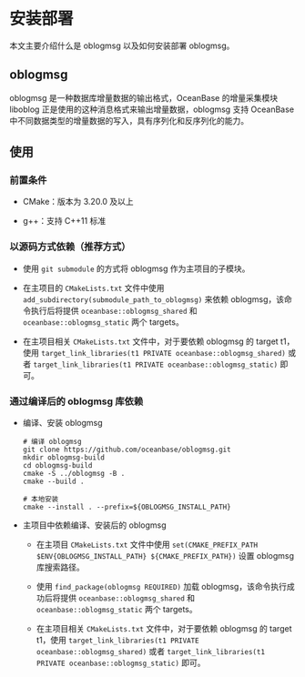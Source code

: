 安装部署 
=========================

本文主要介绍什么是 oblogmsg 以及如何安装部署 oblogmsg。

oblogmsg 
-----------------------------

oblogmsg 是一种数据库增量数据的输出格式，OceanBase 的增量采集模块 liboblog 正是使用的这种消息格式来输出增量数据，oblogmsg 支持 OceanBase 中不同数据类型的增量数据的写入，具有序列化和反序列化的能力。

使用 
-----------------------

### 前置条件 

* CMake：版本为 3.20.0 及以上

  

* g++：支持 C++11 标准

  




### 以源码方式依赖（推荐方式） 

* 使用 `git submodule` 的方式将 oblogmsg 作为主项目的子模块。

  

* 在主项目的 `CMakeLists.txt` 文件中使用 `add_subdirectory(submodule_path_to_oblogmsg)` 来依赖 oblogmsg，该命令执行后将提供 `oceanbase::oblogmsg_shared` 和 `oceanbase::oblogmsg_static` 两个 targets。

  

* 在主项目相关 `CMakeLists.txt` 文件中，对于要依赖 oblogmsg 的 target t1，使用 `target_link_libraries(t1 PRIVATE oceanbase::oblogmsg_shared)` 或者 `target_link_libraries(t1 PRIVATE oceanbase::oblogmsg_static)` 即可。

  




### 通过编译后的 oblogmsg 库依赖 

* 编译、安装 oblogmsg

  ```unknow
  # 编译 oblogmsg
  git clone https://github.com/oceanbase/oblogmsg.git
  mkdir oblogmsg-build
  cd oblogmsg-build
  cmake -S ../oblogmsg -B .
  cmake --build .
  
  # 本地安装
  cmake --install . --prefix=${OBLOGMSG_INSTALL_PATH}
  ```

  

* 主项目中依赖编译、安装后的 oblogmsg

  * 在主项目 `CMakeLists.txt` 文件中使用 `set(CMAKE_PREFIX_PATH $ENV{OBLOGMSG_INSTALL_PATH} ${CMAKE_PREFIX_PATH})` 设置 oblogmsg 库搜索路径。

    
  
  * 使用 `find_package(oblogmsg REQUIRED)` 加载 oblogmsg，该命令执行成功后将提供 `oceanbase::oblogmsg_shared` 和 `oceanbase::oblogmsg_static` 两个 targets。

    
  
  * 在主项目相关 `CMakeLists.txt` 文件中，对于要依赖 oblogmsg 的 target t1，使用 `target_link_libraries(t1 PRIVATE oceanbase::oblogmsg_shared)` 或者 `target_link_libraries(t1 PRIVATE oceanbase::oblogmsg_static)` 即可。

    
  

  




